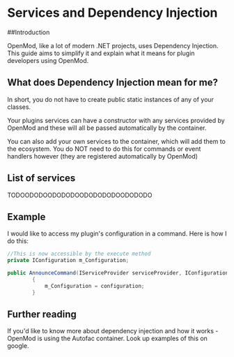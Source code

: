 # Services and Dependency Injection

##Introduction

OpenMod, like a lot of modern .NET projects, uses Dependency Injection. This guide aims to simplify it and explain what it means for plugin developers using OpenMod.

## What does Dependency Injection mean for me?

In short, you do not have to create public static instances of any of your classes.

Your plugins services can have a constructor with any services provided by OpenMod and these will all be passed automatically by the container.

You can also add your own services to the container, which will add them to the ecosystem. You do NOT need to do this for commands or event handlers however (they are registered automatically by OpenMod)

## List of services

TODOODODOODODODOODODODODOODODODO

## Example

I would like to access my plugin's configuration in a command. Here is how I do this:

```c#
//This is now accessible by the execute method
private IConfiguration m_Configuration;

public AnnounceCommand(IServiceProvider serviceProvider, IConfiguration configuration) : base(serviceProvider)
        {
            m_Configuration = configuration;
        }
```

## Further reading

If you'd like to know more about dependency injection and how it works - OpenMod is using the Autofac container. Look up examples of this on google.
